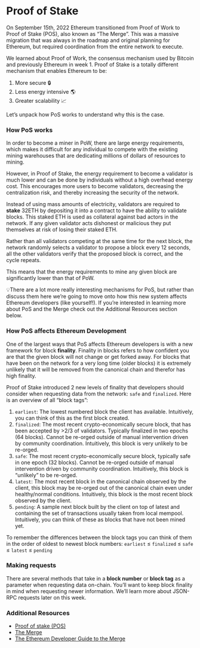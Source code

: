 # Proof of Stake

On September 15th, 2022 Ethereum transitioned from Proof of Work to Proof of Stake (POS), also known as “The Merge”. This was a massive migration that was always in the roadmap and original planning for Ethereum, but required coordination from the entire network to execute.

We learned about Proof of Work, the consensus mechanism used by Bitcoin and previously Ethereum in week 1. Proof of Stake is a totally different mechanism that enables Ethereum to be:

1. More secure 🔒
2. Less energy intensive 🌎
3. Greater scalability 📈

Let’s unpack how PoS works to understand why this is the case.

### How PoS works

In order to become a miner in PoW, there are large energy requirements, which makes it difficult for any individual to compete with the existing mining warehouses that are dedicating millions of dollars of resources to mining.

However, in Proof of Stake, the energy requirement to become a validator is much lower and can be done by individuals without a high overhead energy cost. This encourages more users to become validators, decreasing the centralization risk, and thereby increasing the security of the network.

Instead of using mass amounts of electricity, validators are required to **stake** 32ETH by depositing it into a contract to have the ability to validate blocks. This staked ETH is used as collateral against bad actors in the network. If any given validator acts dishonest or malicious they put themselves at risk of losing their staked ETH.

Rather than all validators competing at the same time for the next block, the network randomly selects a validator to propose a block every 12 seconds, all the other validators verify that the proposed block is correct, and the cycle repeats.

This means that the energy requirements to mine any given block are significantly lower than that of PoW.

💡There are a lot more really interesting mechanisms for PoS, but rather than discuss them here we’re going to move onto how this new system affects Ethereum developers (like yourself!). If you’re interested in learning more about PoS and the Merge check out the Additional Resources section below.

### How PoS affects Ethereum Development

One of the largest ways that PoS affects Ethereum developers is with a new framework for block **finality**. Finality in blocks refers to how confident you are that the given block will not change or get forked away. For blocks that have been on the network for a very long time (older blocks) it is extremely unlikely that it will be removed from the canonical chain and therefor has high finality.

Proof of Stake introduced 2 new levels of finality that developers should consider when requesting data from the network: `safe` and `finalized`. Here is an overview of all “block tags”:

1. `earliest`: The lowest numbered block the client has available. Intuitively, you can think of this as the first block created.
2. `finalized`: The most recent crypto-economically secure block, that has been accepted by >2/3 of validators. Typically finalized in two epochs (64 blocks). Cannot be re-orged outside of manual intervention driven by community coordination. Intuitively, this block is very unlikely to be re-orged.
3. `safe`: The most recent crypto-economically secure block, typically safe in one epoch (32 blocks). Cannot be re-orged outside of manual intervention driven by community coordination. Intuitively, this block is “unlikely” to be re-orged.
4. `latest`: The most recent block in the canonical chain observed by the client, this block may be re-orged out of the canonical chain even under healthy/normal conditions. Intuitively, this block is the most recent block observed by the client.
5. `pending`: A sample next block built by the client on top of latest and containing the set of transactions usually taken from local mempool. Intuitively, you can think of these as blocks that have not been mined yet.

To remember the differences between the block tags you can think of them in the order of oldest to newest block numbers: `earliest` ≤ `finalized` ≤ `safe` ≤ `latest` ≤ `pending`

### Making requests

There are several methods that take in a **block number** or **block tag** as a parameter when requesting data on-chain. You’ll want to keep block finality in mind when requesting newer information. We’ll learn more about JSON-RPC requests later on this week.

### Additional Resources

- [Proof of stake (POS)](https://ethereum.org/en/developers/docs/consensus-mechanisms/pos/)
- [The Merge](https://www.alchemy.com/the-merge)
- [The Ethereum Developer Guide to the Merge](https://docs.alchemy.com/reference/ethereum-developer-guide-to-the-merge)
